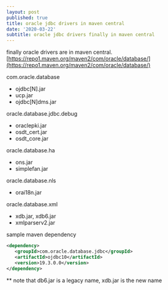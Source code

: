 ```yaml
---
layout: post
published: true
title: oracle jdbc drivers in maven central
date: '2020-03-22'
subtitle: oracle jdbc drivers finally in maven central
---
```

finally oracle drivers are in maven central.    
[https://repo1.maven.org/maven2/com/oracle/database/](https://repo1.maven.org/maven2/com/oracle/database/)   
   
 com.oracle.database      
 - ojdbc[N].jar   
 - ucp.jar   
 - ojdbc[N]dms.jar      
    
 oracle.database.jdbc.debug  
 - oraclepki.jar   
 - osdt_cert.jar   
 - osdt_core.jar   
    
 oracle.database.ha   
 - ons.jar   
 - simplefan.jar   
    
 oracle.database.nls
 - orai18n.jar   
    
 oracle.database.xml
 - xdb.jar, xdb6.jar
 - xmlparserv2.jar   
    
 sample maven dependency
 ```xml
 <dependency>
    <groupId>com.oracle.database.jdbc</groupId>
    <artifactId>ojdbc10</artifactId>
    <version>19.3.0.0</version>
</dependency>   
```   
 ** note that db6.jar is a legacy name, xdb.jar is the new name
